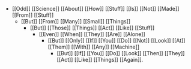 - [[Odd]] [[Science]] [[About]] [[How]] [[Stuff]] [[Is]] [[Not]] [[Made]] [[From]] [[Stuff]]
	- [[But]] [[From]] [[Many]] [[Small]] [[Things]]
		- [[But]] [[Those]] [[Things]] [[Act]] [[Like]] [[Stuff]]
			- [[Even]] [[When]] [[They]] [[Are]] [[Alone]]
				- [[But]] [[Only]] [[If]] [[You]] [[Do]] [[Not]] [[Look]] [[At]] [[Them]] [[With]] [[Any]] [[Machine]]
					- [[But]] [[If]] [[You]] [[Do]] [[Look]] [[Then]] [[They]] [[Act]] [[Like]] [[Things]] [[Again]].
